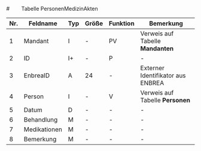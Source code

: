 #        Tabelle PersonenMedizinAkten

Nr.|Feldname|Typ|Größe|Funktion|Bemerkung
--|--|--|--|--|--
1|Mandant|I|-|PV|Verweis auf Tabelle **Mandanten**
2|ID|I+|-|P|-
3|EnbreaID|A|24|-|Externer Identifikator aus ENBREA
4|Person|I|-|V|Verweis auf Tabelle **Personen**
5|Datum|D|-|-|-
6|Behandlung|M|-|-|-
7|Medikationen |M|-|-|-
8|Bemerkung|M|-|-|-
